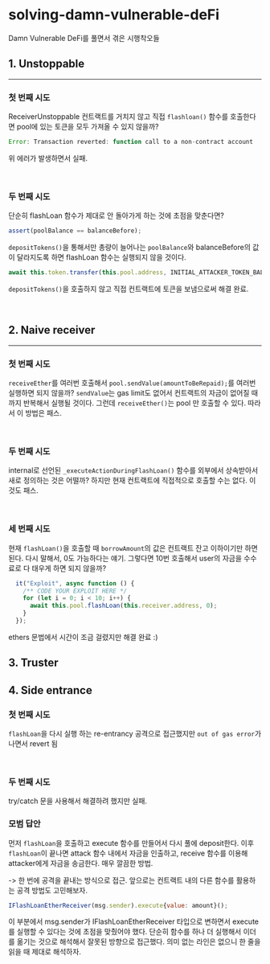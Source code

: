 # solving-damn-vulnerable-deFi
Damn Vulnerable DeFi를 풀면서 겪은 시행착오들

## 1. Unstoppable
---
### 첫 번째 시도
ReceiverUnstoppable 컨트랙트를 거치지 않고 직접 `flashloan()` 함수를 호출한다면 pool에 있는 토큰을 모두 가져올 수 있지 않을까?
```js
Error: Transaction reverted: function call to a non-contract account
```
위 에러가 발생하면서 실패.

<br/>

### 두 번째 시도
단순히 flashLoan 함수가 제대로 안 돌아가게 하는 것에 초점을 맞춘다면?
```js
assert(poolBalance == balanceBefore);
```
`depositTokens()`을 통해서만 총량이 늘어나는 `poolBalance`와 balanceBefore의 값이 달라지도록 하면 flashLoan 함수는 실행되지 않을 것이다.

```js
await this.token.transfer(this.pool.address, INITIAL_ATTACKER_TOKEN_BALANCE);
```
`depositTokens()`을 호출하지 않고 직접 컨트랙트에 토큰을 보냄으로써 해결 완료.

<br/>

## 2. Naive receiver
---
### 첫 번째 시도
`receiveEther`를 여러번 호출해서 `pool.sendValue(amountToBeRepaid);`를 여러번 실행하면 되지 않을까? `sendValue`는 gas limit도 없어서 컨트랙트의 자금이 없어질 때까지 반복해서 실행될 것이다. 그런데 `receiveEther()`는 pool 만 호출할 수 있다. 따라서 이 방법은 패스.

<br/>

### 두 번째 시도
internal로 선언된 `_executeActionDuringFlashLoan()` 함수를 외부에서 상속받아서 새로 정의하는 것은 어떨까? 하지만 현재 컨트랙트에 직접적으로 호출할 수는 없다. 이것도 패스.

<br/>

### 세 번째 시도
현재 `flashLoan()`을 호출할 때 `borrowAmount`의 값은 컨트랙트 잔고 이하이기만 하면 된다. 다시 말해서, 0도 가능하다는 얘기. 그렇다면 10번 호출해서 user의 자금을 수수료로 다 태우게 하면 되지 않을까?
```js
  it("Exploit", async function () {
    /** CODE YOUR EXPLOIT HERE */
    for (let i = 0; i < 10; i++) {
      await this.pool.flashLoan(this.receiver.address, 0);
    }
  });
```
ethers 문법에서 시간이 조금 걸렸지만 해결 완료 :)


## 3. Truster

## 4. Side entrance

### 첫 번째 시도
`flashLoan`을 다시 실행 하는 re-entrancy 공격으로 접근했지만 `out of gas error`가 나면서 revert 됨

<br>

### 두 번째 시도
try/catch 문을 사용해서 해결하려 했지만 실패.

### 모범 답안
먼저 `flashLoan`을 호출하고 execute 함수를 만들어서 다시 풀에 deposit한다. 이후 `flashLoan`이 끝나면 attack 함수 내에서 자금을 인출하고, receive 함수를 이용해 attacker에게 자금을 송금한다. 매우 깔끔한 방법.

-> 한 번에 공격을 끝내는 방식으로 접근. 앞으로는 컨트랙트 내의 다른 함수를 활용하는 공격 방법도 고민해보자. 
```js
IFlashLoanEtherReceiver(msg.sender).execute{value: amount}();
``` 
이 부분에서 msg.sender가 IFlashLoanEtherReceiver 타입으로 변하면서 execute를 실행할 수 있다는 것에 초점을 맞췄어야 했다. 단순히 함수를 하나 더 실행해서 이더를 옮기는 것으로 해석해서 잘못된 방향으로 접근했다. 의미 없는 라인은 없으니 한 줄을 읽을 때 제대로 해석하자.




